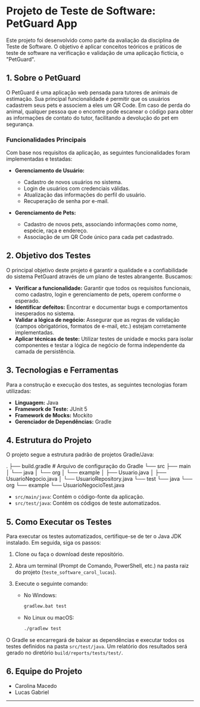 # Projeto de Teste de Software: PetGuard App

Este projeto foi desenvolvido como parte da avaliação da disciplina de Teste de Software. O objetivo é aplicar conceitos teóricos e práticos de teste de software na verificação e validação de uma aplicação fictícia, o "PetGuard".

## 1. Sobre o PetGuard

O PetGuard é uma aplicação web pensada para tutores de animais de estimação. Sua principal funcionalidade é permitir que os usuários cadastrem seus pets e associem a eles um QR Code. Em caso de perda do animal, qualquer pessoa que o encontre pode escanear o código para obter as informações de contato do tutor, facilitando a devolução do pet em segurança.

### Funcionalidades Principais

Com base nos requisitos da aplicação, as seguintes funcionalidades foram implementadas e testadas:

* **Gerenciamento de Usuário:**
    * Cadastro de novos usuários no sistema.
    * Login de usuários com credenciais válidas.
    * Atualização das informações do perfil do usuário.
    * Recuperação de senha por e-mail.

* **Gerenciamento de Pets:**
    * Cadastro de novos pets, associando informações como nome, espécie, raça e endereço.
    * Associação de um QR Code único para cada pet cadastrado.

## 2. Objetivo dos Testes

O principal objetivo deste projeto é garantir a qualidade e a confiabilidade do sistema PetGuard através de um plano de testes abrangente. Buscamos:

* **Verificar a funcionalidade:** Garantir que todos os requisitos funcionais, como cadastro, login e gerenciamento de pets, operem conforme o esperado.
* **Identificar defeitos:** Encontrar e documentar bugs e comportamentos inesperados no sistema.
* **Validar a lógica de negócio:** Assegurar que as regras de validação (campos obrigatórios, formatos de e-mail, etc.) estejam corretamente implementadas.
* **Aplicar técnicas de teste:** Utilizar testes de unidade e mocks para isolar componentes e testar a lógica de negócio de forma independente da camada de persistência.

## 3. Tecnologias e Ferramentas

Para a construção e execução dos testes, as seguintes tecnologias foram utilizadas:

* **Linguagem:** Java
* **Framework de Teste:** JUnit 5
* **Framework de Mocks:** Mockito
* **Gerenciador de Dependências:** Gradle

## 4. Estrutura do Projeto

O projeto segue a estrutura padrão de projetos Gradle/Java:

.
├── build.gradle              # Arquivo de configuração do Gradle
└── src
├── main
│   └── java
│       └── org
│           └── example
│               ├── Usuario.java
│               ├── UsuarioNegocio.java
│               └── UsuarioRepository.java
└── test
└── java
└── org
└── example
└── UsuarioNegocioTest.java


* `src/main/java`: Contém o código-fonte da aplicação.
* `src/test/java`: Contém os códigos de teste automatizados.

## 5. Como Executar os Testes

Para executar os testes automatizados, certifique-se de ter o Java JDK instalado. Em seguida, siga os passos:

1.  Clone ou faça o download deste repositório.
2.  Abra um terminal (Prompt de Comando, PowerShell, etc.) na pasta raiz do projeto (`teste_software_carol_lucas`).
3.  Execute o seguinte comando:

    * No Windows:
        ```bash
        gradlew.bat test
        ```
    * No Linux ou macOS:
        ```bash
        ./gradlew test
        ```

O Gradle se encarregará de baixar as dependências e executar todos os testes definidos na pasta `src/test/java`. Um relatório dos resultados será gerado no diretório `build/reports/tests/test/`.

## 6. Equipe do Projeto

* Carolina Macedo
* Lucas Gabriel
---
